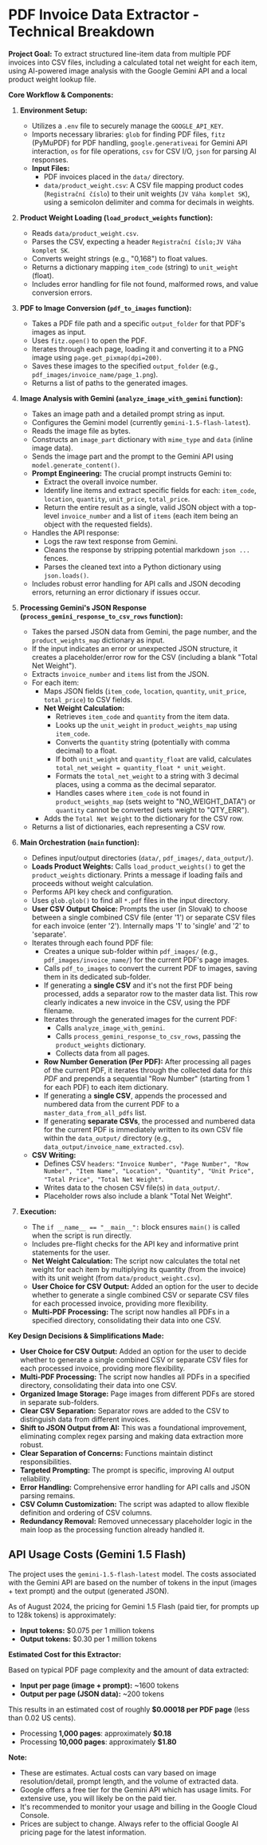 # PDF Invoice Data Extractor - Technical Breakdown

**Project Goal:** To extract structured line-item data from multiple PDF invoices into CSV files, including a calculated total net weight for each item, using AI-powered image analysis with the Google Gemini API and a local product weight lookup file.

**Core Workflow & Components:**

1.  **Environment Setup:**
    *   Utilizes a `.env` file to securely manage the `GOOGLE_API_KEY`.
    *   Imports necessary libraries: `glob` for finding PDF files, `fitz` (PyMuPDF) for PDF handling, `google.generativeai` for Gemini API interaction, `os` for file operations, `csv` for CSV I/O, `json` for parsing AI responses.
    *   **Input Files:**
        *   PDF invoices placed in the `data/` directory.
        *   `data/product_weight.csv`: A CSV file mapping product codes (`Registrační číslo`) to their unit weights (`JV Váha komplet SK`), using a semicolon delimiter and comma for decimals in weights.

2.  **Product Weight Loading (`load_product_weights` function):**
    *   Reads `data/product_weight.csv`.
    *   Parses the CSV, expecting a header `Registrační číslo;JV Váha komplet SK`.
    *   Converts weight strings (e.g., "0,168") to float values.
    *   Returns a dictionary mapping `item_code` (string) to `unit_weight` (float).
    *   Includes error handling for file not found, malformed rows, and value conversion errors.

3.  **PDF to Image Conversion (`pdf_to_images` function):**
    *   Takes a PDF file path and a specific `output_folder` for that PDF's images as input.
    *   Uses `fitz.open()` to open the PDF.
    *   Iterates through each page, loading it and converting it to a PNG image using `page.get_pixmap(dpi=200)`.
    *   Saves these images to the specified `output_folder` (e.g., `pdf_images/invoice_name/page_1.png`).
    *   Returns a list of paths to the generated images.

4.  **Image Analysis with Gemini (`analyze_image_with_gemini` function):**
    *   Takes an image path and a detailed prompt string as input.
    *   Configures the Gemini model (currently `gemini-1.5-flash-latest`).
    *   Reads the image file as bytes.
    *   Constructs an `image_part` dictionary with `mime_type` and `data` (inline image data).
    *   Sends the image part and the prompt to the Gemini API using `model.generate_content()`.
    *   **Prompt Engineering:** The crucial prompt instructs Gemini to:
        *   Extract the overall invoice number.
        *   Identify line items and extract specific fields for each: `item_code`, `location`, `quantity`, `unit_price`, `total_price`.
        *   Return the entire result as a single, valid JSON object with a top-level `invoice_number` and a list of `items` (each item being an object with the requested fields).
    *   Handles the API response:
        *   Logs the raw text response from Gemini.
        *   Cleans the response by stripping potential markdown ```json ... ``` fences.
        *   Parses the cleaned text into a Python dictionary using `json.loads()`.
    *   Includes robust error handling for API calls and JSON decoding errors, returning an error dictionary if issues occur.

5.  **Processing Gemini's JSON Response (`process_gemini_response_to_csv_rows` function):**
    *   Takes the parsed JSON data from Gemini, the page number, and the `product_weights_map` dictionary as input.
    *   If the input indicates an error or unexpected JSON structure, it creates a placeholder/error row for the CSV (including a blank "Total Net Weight").
    *   Extracts `invoice_number` and `items` list from the JSON.
    *   For each item:
        *   Maps JSON fields (`item_code`, `location`, `quantity`, `unit_price`, `total_price`) to CSV fields.
        *   **Net Weight Calculation:**
            *   Retrieves `item_code` and `quantity` from the item data.
            *   Looks up the `unit_weight` in `product_weights_map` using `item_code`.
            *   Converts the `quantity` string (potentially with comma decimal) to a float.
            *   If both `unit_weight` and `quantity_float` are valid, calculates `total_net_weight = quantity_float * unit_weight`.
            *   Formats the `total_net_weight` to a string with 3 decimal places, using a comma as the decimal separator.
            *   Handles cases where `item_code` is not found in `product_weights_map` (sets weight to "NO_WEIGHT_DATA") or `quantity` cannot be converted (sets weight to "QTY_ERR").
        *   Adds the `Total Net Weight` to the dictionary for the CSV row.
    *   Returns a list of dictionaries, each representing a CSV row.

6.  **Main Orchestration (`main` function):**
    *   Defines input/output directories (`data/`, `pdf_images/`, `data_output/`).
    *   **Loads Product Weights:** Calls `load_product_weights()` to get the `product_weights` dictionary. Prints a message if loading fails and proceeds without weight calculation.
    *   Performs API key check and configuration.
    *   Uses `glob.glob()` to find all `*.pdf` files in the input directory.
    *   **User CSV Output Choice:** Prompts the user (in Slovak) to choose between a single combined CSV file (enter '1') or separate CSV files for each invoice (enter '2'). Internally maps '1' to 'single' and '2' to 'separate'.
    *   Iterates through each found PDF file:
        *   Creates a unique sub-folder within `pdf_images/` (e.g., `pdf_images/invoice_name/`) for the current PDF's page images.
        *   Calls `pdf_to_images` to convert the current PDF to images, saving them in its dedicated sub-folder.
        *   If generating a **single CSV** and it's not the first PDF being processed, adds a separator row to the master data list. This row clearly indicates a new invoice in the CSV, using the PDF filename.
        *   Iterates through the generated images for the current PDF:
            *   Calls `analyze_image_with_gemini`.
            *   Calls `process_gemini_response_to_csv_rows`, passing the `product_weights` dictionary.
            *   Collects data from all pages.
        *   **Row Number Generation (Per PDF):** After processing all pages of the current PDF, it iterates through the collected data for *this PDF* and prepends a sequential "Row Number" (starting from 1 for each PDF) to each item dictionary.
        *   If generating a **single CSV**, appends the processed and numbered data from the current PDF to a `master_data_from_all_pdfs` list.
        *   If generating **separate CSVs**, the processed and numbered data for the current PDF is immediately written to its own CSV file within the `data_output/` directory (e.g., `data_output/invoice_name_extracted.csv`).
    *   **CSV Writing:**
        *   Defines CSV `headers`: `"Invoice Number", "Page Number", "Row Number", "Item Name", "Location", "Quantity", "Unit Price", "Total Price", "Total Net Weight"`.
        *   Writes data to the chosen CSV file(s) in `data_output/`.
        *   Placeholder rows also include a blank "Total Net Weight".

7.  **Execution:**
    *   The `if __name__ == "__main__":` block ensures `main()` is called when the script is run directly.
    *   Includes pre-flight checks for the API key and informative print statements for the user.
    *   **Net Weight Calculation:** The script now calculates the total net weight for each item by multiplying its quantity (from the invoice) with its unit weight (from `data/product_weight.csv`).
    *   **User Choice for CSV Output:** Added an option for the user to decide whether to generate a single combined CSV or separate CSV files for each processed invoice, providing more flexibility.
    *   **Multi-PDF Processing:** The script now handles all PDFs in a specified directory, consolidating their data into one CSV.

**Key Design Decisions & Simplifications Made:**

*   **User Choice for CSV Output:** Added an option for the user to decide whether to generate a single combined CSV or separate CSV files for each processed invoice, providing more flexibility.
*   **Multi-PDF Processing:** The script now handles all PDFs in a specified directory, consolidating their data into one CSV.
*   **Organized Image Storage:** Page images from different PDFs are stored in separate sub-folders.
*   **Clear CSV Separation:** Separator rows are added to the CSV to distinguish data from different invoices.
*   **Shift to JSON Output from AI:** This was a foundational improvement, eliminating complex regex parsing and making data extraction more robust.
*   **Clear Separation of Concerns:** Functions maintain distinct responsibilities.
*   **Targeted Prompting:** The prompt is specific, improving AI output reliability.
*   **Error Handling:** Comprehensive error handling for API calls and JSON parsing remains.
*   **CSV Column Customization:** The script was adapted to allow flexible definition and ordering of CSV columns.
*   **Redundancy Removal:** Removed unnecessary placeholder logic in the main loop as the processing function already handled it.

## API Usage Costs (Gemini 1.5 Flash)

The project uses the `gemini-1.5-flash-latest` model. The costs associated with the Gemini API are based on the number of tokens in the input (images + text prompt) and the output (generated JSON).

As of August 2024, the pricing for Gemini 1.5 Flash (paid tier, for prompts up to 128k tokens) is approximately:
*   **Input tokens:** $0.075 per 1 million tokens
*   **Output tokens:** $0.30 per 1 million tokens

**Estimated Cost for this Extractor:**

Based on typical PDF page complexity and the amount of data extracted:
*   **Input per page (image + prompt):** ~1600 tokens
*   **Output per page (JSON data):** ~200 tokens

This results in an estimated cost of roughly **$0.00018 per PDF page** (less than 0.02 US cents).

*   Processing **1,000 pages**: approximately **$0.18**
*   Processing **10,000 pages**: approximately **$1.80**

**Note:**
*   These are estimates. Actual costs can vary based on image resolution/detail, prompt length, and the volume of extracted data.
*   Google offers a free tier for the Gemini API which has usage limits. For extensive use, you will likely be on the paid tier.
*   It's recommended to monitor your usage and billing in the Google Cloud Console.
*   Prices are subject to change. Always refer to the official Google AI pricing page for the latest information. 